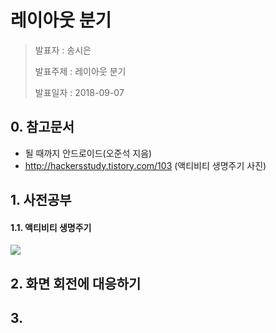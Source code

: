 # 레이아웃 분기

> 발표자 : 송시은
>
> 발표주제 : 레이아웃 분기
>
> 발표일자 : 2018-09-07



## 0. 참고문서

- 될 때까지 안드로이드(오준석 지음)
- http://hackersstudy.tistory.com/103 (액티비티 생명주기 사진)



## 1. 사전공부 

#### 1.1. 액티비티 생명주기

![](https://github.com/taeiim/Android-Study/blob/master/study/week12/%EB%A0%88%EC%9D%B4%EC%95%84%EC%9B%83%EB%B6%84%EA%B8%B0/%EC%95%A1%ED%8B%B0%EB%B9%84%ED%8B%B0%EC%83%9D%EB%AA%85%EC%A3%BC%EA%B8%B0.png)



## 2. 화면 회전에 대응하기

## 3. 